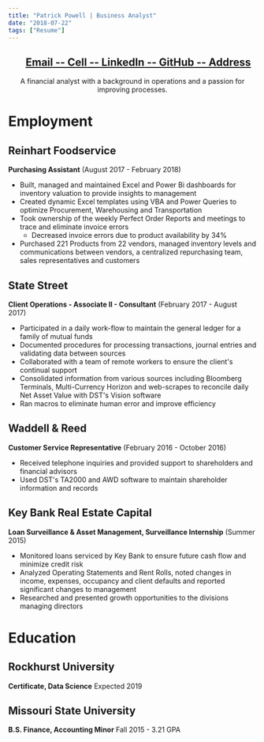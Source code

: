 ```yaml
---
title: "Patrick Powell | Business Analyst"
date: "2018-07-22"
tags: ["Resume"]
---
```


<center><ul><h2>
<a href="Mailto:Prp1277@gmail.com"> Email</a><a href="tel:+1-402-415-9083"> -- Cell</a><a href="https://linkedin.com/in/prpowell1277"> -- LinkedIn</a><a href="https://github.com/prp1277"> -- GitHub</a><a href="https://www.google.com/maps/place/7929+Summit+St,+Kansas+City,+MO+64114"> -- Address</a>
</h2></ul>
A financial analyst with a background in operations and a passion for improving processes.  
</center>

# Employment

## Reinhart Foodservice

**Purchasing Assistant** (August 2017 - February 2018)

- Built, managed and maintained Excel and Power Bi dashboards for inventory valuation to provide insights to management
- Created dynamic Excel templates using VBA and Power Queries to optimize Procurement, Warehousing and Transportation
- Took ownership of the weekly Perfect Order Reports and meetings to trace and eliminate invoice errors
  - Decreased invoice errors due to product availability by 34%
- Purchased 221 Products from 22 vendors, managed inventory levels and communications between vendors, a centralized repurchasing team, sales representatives and customers

## State Street

**Client Operations - Associate II - Consultant** (February 2017 - August 2017)

- Participated in a daily work-flow to maintain the general ledger for a family of mutual funds
- Documented procedures for processing transactions, journal entries and validating data between sources
- Collaborated with a team of remote workers to ensure the client's continual support
- Consolidated information from various sources including Bloomberg Terminals, Multi-Currency Horizon and web-scrapes to reconcile daily Net Asset Value with DST's Vision software
- Ran macros to eliminate human error and improve efficiency

## Waddell & Reed

**Customer Service Representative** (February 2016 - October 2016)

- Received telephone inquiries and provided support to shareholders and financial advisors
- Used DST's TA2000 and AWD software to maintain shareholder information and records

## Key Bank Real Estate Capital

**Loan Surveillance & Asset Management, Surveillance Internship** (Summer 2015)

- Monitored loans serviced by Key Bank to ensure future cash flow and minimize credit risk
- Analyzed Operating Statements and Rent Rolls, noted changes in income, expenses, occupancy and client defaults and reported significant changes to management
- Researched and presented growth opportunities to the divisions managing directors

# Education

## Rockhurst University

**Certificate, Data Science**
Expected 2019

## Missouri State University

**B.S. Finance, Accounting Minor**
Fall 2015 - 3.21 GPA
